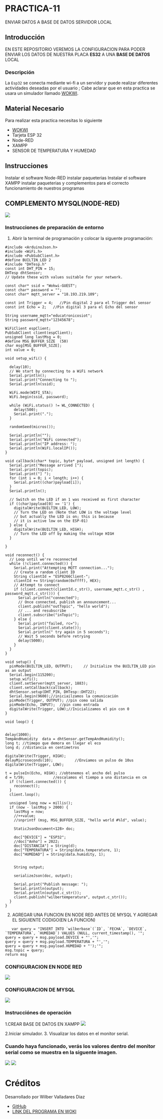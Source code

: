 # PRACTICA-11
ENVIAR DATOS A BASE DE DATOS SERVIDOR  LOCAL
## Introducción

EN ESTE REPOSITORIO VEREMOS LA CONFIGURACION PARA PODER ENVIAR LOS DATOS DE NUESTRA PLACA **ES32** A UNA **BASE DE DATOS** LOCAL



### Descripción

La ```Esp32``` se conecta mediante wi-fi a un servidor y puede realizar diferentes actividades deseadas por el usuario ; Cabe aclarar que en  esta practica se usara un simulador llamado [WOKWI](https://https://wokwi.com/).


## Material Necesario

Para realizar esta practica necesitas lo siguiente

- [WOKWI](https://https://wokwi.com/)
- Tarjeta ESP 32
- Node-RED
- XAMPP
- SENSOR DE TEMPERATURA Y HUMEDAD

## Instrucciones
Instalar el software Node-RED
instalar paqueterias 
Instalar el software XAMPP
instalar paqueterias  y complementos para el correcto funcionamiento de nuestros programas


## COMPLEMENTO MYSQL(NODE-RED)
![](https://github.com/WilberVD/PRACTICA-11/blob/main/lib.jpg)

### Instrucciones de preparación de entorno 

1. Abrir la terminal de programación y colocar la siguente programación:

```
#include <ArduinoJson.h>
#include <WiFi.h>
#include <PubSubClient.h>
#define BUILTIN_LED 2
#include "DHTesp.h"
const int DHT_PIN = 15;
DHTesp dhtSensor;
// Update these with values suitable for your network.

const char* ssid = "Wokwi-GUEST";
const char* password = "";
const char* mqtt_server = "18.193.219.109";

const int Trigger = 4;   //Pin digital 2 para el Trigger del sensor
const int Echo = 2;   //Pin digital 3 para el Echo del sensor

String username_mqtt="educatronicosiot";
String password_mqtt="12345678";

WiFiClient espClient;
PubSubClient client(espClient);
unsigned long lastMsg = 0;
#define MSG_BUFFER_SIZE  (50)
char msg[MSG_BUFFER_SIZE];
int value = 0;

void setup_wifi() {

  delay(10);
  // We start by connecting to a WiFi network
  Serial.println();
  Serial.print("Connecting to ");
  Serial.println(ssid);

  WiFi.mode(WIFI_STA);
  WiFi.begin(ssid, password);

  while (WiFi.status() != WL_CONNECTED) {
    delay(500);
    Serial.print(".");
  }

  randomSeed(micros());

  Serial.println("");
  Serial.println("WiFi connected");
  Serial.println("IP address: ");
  Serial.println(WiFi.localIP());
}

void callback(char* topic, byte* payload, unsigned int length) {
  Serial.print("Message arrived [");
  Serial.print(topic);
  Serial.print("] ");
  for (int i = 0; i < length; i++) {
    Serial.print((char)payload[i]);
  }
  Serial.println();

  // Switch on the LED if an 1 was received as first character
  if ((char)payload[0] == '1') {
    digitalWrite(BUILTIN_LED, LOW);   
    // Turn the LED on (Note that LOW is the voltage level
    // but actually the LED is on; this is because
    // it is active low on the ESP-01)
  } else {
    digitalWrite(BUILTIN_LED, HIGH);  
    // Turn the LED off by making the voltage HIGH
  }

}

void reconnect() {
  // Loop until we're reconnected
  while (!client.connected()) {
    Serial.print("Attempting MQTT connection...");
    // Create a random client ID
    String clientId = "ESP8266Client-";
    clientId += String(random(0xffff), HEX);
    // Attempt to connect
    if (client.connect(clientId.c_str(), username_mqtt.c_str() , password_mqtt.c_str())) {
      Serial.println("connected");
      // Once connected, publish an announcement...
      client.publish("outTopic", "hello world");
      // ... and resubscribe
      client.subscribe("inTopic");
    } else {
      Serial.print("failed, rc=");
      Serial.print(client.state());
      Serial.println(" try again in 5 seconds");
      // Wait 5 seconds before retrying
      delay(5000);
    }
  }
}

void setup() {
  pinMode(BUILTIN_LED, OUTPUT);     // Initialize the BUILTIN_LED pin as an output
  Serial.begin(115200);
  setup_wifi();
  client.setServer(mqtt_server, 1883);
  client.setCallback(callback);
  dhtSensor.setup(DHT_PIN, DHTesp::DHT22);
  Serial.begin(9600);//iniciailzamos la comunicación
  pinMode(Trigger, OUTPUT); //pin como salida
  pinMode(Echo, INPUT);  //pin como entrada
  digitalWrite(Trigger, LOW);//Inicializamos el pin con 0
}

void loop() {


delay(1000);
TempAndHumidity  data = dhtSensor.getTempAndHumidity();
long t; //timepo que demora en llegar el eco
long d; //distancia en centimetros

digitalWrite(Trigger, HIGH);
delayMicroseconds(10);          //Enviamos un pulso de 10us
digitalWrite(Trigger, LOW);
  
t = pulseIn(Echo, HIGH); //obtenemos el ancho del pulso
d = t/59;             //escalamos el tiempo a una distancia en cm
  if (!client.connected()) {
    reconnect();
  }
  client.loop();

  unsigned long now = millis();
  if (now - lastMsg > 2000) {
    lastMsg = now;
    //++value;
    //snprintf (msg, MSG_BUFFER_SIZE, "hello world #%ld", value);

    StaticJsonDocument<128> doc;

    doc["DEVICE"] = "ESP32";
    //doc["Anho"] = 2022;
    doc["DISTANCIA"] = String(d);
    doc["TEMPERATURA"] = String(data.temperature, 1);
    doc["HUMEDAD"] = String(data.humidity, 1);
   

    String output;
    
    serializeJson(doc, output);

    Serial.print("Publish message: ");
    Serial.println(output);
    Serial.println(output.c_str());
    client.publish("wilbertemperatura", output.c_str());
  }
}
```

2. AGREGAR UNA FUNCION EN NODE RED ANTES DE MYSQL Y AGREGAR EL SIGUIENTE CODIGO(EN LA FUNCION)
```
   var query = "INSERT INTO `wilberbase`(`ID`, `FECHA`, `DEVICE`, `TEMPERATURA`, `HUMEDAD`) VALUES (NULL, current_timestamp(), '";
query = query + msg.payload.DEVICE + "','";
query = query + msg.payload.TEMPERATURA + "','";
query = query + msg.payload.HUMEDAD + "');'";
msg.topic = query;
return msg
 ```
### CONFIGURACION EN NODE RED
![](https://github.com/WilberVD/PRACTICA-11/blob/main/node%20res.jpg)
### CONFIGURACION DE MYSQL
![](https://github.com/WilberVD/PRACTICA-11/blob/main/confmysq.jpg)


### Instrucciónes de operación

1.CREAR BASE DE DATOS EN XAMPP
![](https://github.com/WilberVD/PRACTICA-11/blob/main/BASECONF.jpg)

2.Iniciar simulador.
3. Visualizar los datos en el monitor serial.



### Cuando haya funcionado, verás los valores dentro del monitor serial como se muestra en la siguente imagen.

![](https://github.com/WilberVD/PRACTICA-11/blob/main/mingraf.jpg)
![](https://github.com/WilberVD/PRACTICA-11/blob/main/datos.jpg)

# Créditos

Desarrollado por Wilber Valladares Diaz

- [GitHub](WilberVD (github.com))
- [LINK DEL PROGRAMA EN WOKI](https://wokwi.com/projects/388080729985489921)
